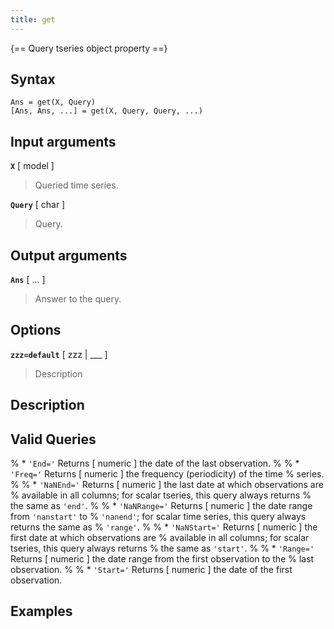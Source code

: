 ```yaml
---
title: get
---
```


{== Query tseries object property ==}


## Syntax 

    Ans = get(X, Query)
    [Ans, Ans, ...] = get(X, Query, Query, ...)


## Input arguments 

__`X`__ [ model ]
> 
> Queried time series.
>

__`Query`__ [ char ]
>
> Query.
>

## Output arguments 

__`Ans`__ [ ... ] 
>
> Answer to the query.
>

## Options 

__`zzz=default`__ [ zzz | ___ ]
> 
> Description
> 

## Description



## Valid Queries 

% * `'End='` Returns [ numeric ] the date of the last observation.
%
% * `'Freq='` Returns [ numeric ] the frequency (periodicity) of the time
% series.
%
% * `'NaNEnd='` Returns [ numeric ] the last date at which observations are
% available in all columns; for scalar tseries, this query always returns
% the same as `'end'`.
%
% * `'NaNRange='` Returns [ numeric ] the date range from `'nanstart'` to
% `'nanend'`; for scalar time series, this query always returns the same as
% `'range'`.
%
% * `'NaNStart='` Returns [ numeric ] the first date at which observations are
% available in all columns; for scalar tseries, this query always returns
% the same as `'start'`.
%
% * `'Range='` Returns [ numeric ] the date range from the first observation to the
% last observation.
%
% * `'Start='` Returns [ numeric ] the date of the first observation.

## Examples

```matlab
```


